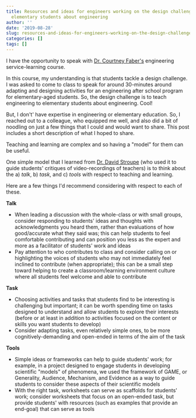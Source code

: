 ```yaml
---
title: Resources and ideas for engineers working on the design challenge of teaching
  elementary students about engineering
author: ''
date: '2019-08-28'
slug: resources-and-ideas-for-engineers-working-on-the-design-challenge-of-teaching-elementary-students-about-engineering
categories: []
tags: []
---
```


I have the opportunity to speak with [Dr. Courtney Faber's](http://cbe.utk.edu/events/courtney-faber-ph-d/) engineering service-learning course.

In this course, my understanding is that students tackle a design challenge. I was asked to come to class to speak for around 30-minutes around adapting and designing activities for an engineering after school program for elementary-aged students. So, the design challenge is to teach engineering to elementary students about engineering. Cool!

But, I don't' have expertise in engineering or elementary education. So, I reached out to a colleague, who equipped me well, and also did a bit of noodling on just a few things that I could and would want to share. This post includes a short description of what I hoped to share.

Teaching and learning are complex and so having a "model" for them can be useful. 

One simple model that I learned from [Dr. David Stroupe](https://www.researchgate.net/profile/David_Stroupe) (who used it to guide students' critiques of video-recordings of teachers) is to think about the a) *talk*, b) *task*, and c) *tools* with respect to teaching and learning. 

Here are a few things I'd recommend considering with respect to each of these.

**Talk**

- When leading a discussion with the whole-class or with small groups, consider responding to students' ideas and thoughts with acknowledgments you heard them, rather than evaluations of how good/accurate what they said was; this can help students to feel comfortable contributing and can position you less as the expert and more as a facilitator of students' work and ideas
- Pay attention to who contributes to class and consider calling on or highlighting the voices of students who may not immediately feel inclined to contribute (when appropriate); this can be a small step toward helping to create a classroom/learning environment culture where all students feel welcome and able to contribute

**Task**

- Choosing activities and tasks that students find to be interesting is challenging but important; it can be worth spending time on tasks designed to understand and allow students to explore their interests (before or at least in addition to activities focused on the content or skills you want students to develop)
- Consider adapting tasks, even relatively simple ones, to be more cognitively-demanding and open-ended in terms of the aim of the task

**Tools**

- Simple ideas or frameworks can help to guide students' work; for example, in a project designed to engage students in developing scientific "models" of phenomena, we used the framework of GAME, or Generality, Audience, Mechanism, and Evidence as a way to guide students to consider these aspects of their scientific models
- With the right task, worksheets can serve as scaffolds for students' work; consider worksheets that focus on an open-ended task, but provide students' with resources (such as examples that provide an end-goal) that can serve as tools